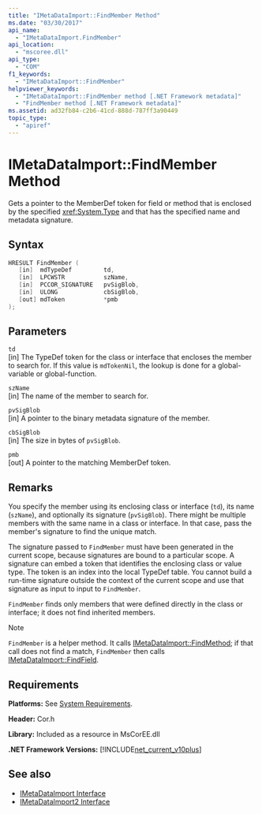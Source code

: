```yaml
---
title: "IMetaDataImport::FindMember Method"
ms.date: "03/30/2017"
api_name: 
  - "IMetaDataImport.FindMember"
api_location: 
  - "mscoree.dll"
api_type: 
  - "COM"
f1_keywords: 
  - "IMetaDataImport::FindMember"
helpviewer_keywords: 
  - "IMetaDataImport::FindMember method [.NET Framework metadata]"
  - "FindMember method [.NET Framework metadata]"
ms.assetid: ad32fb84-c2b6-41cd-888d-787ff3a90449
topic_type: 
  - "apiref"
---
```

# IMetaDataImport::FindMember Method
Gets a pointer to the MemberDef token for field or method that is enclosed by the specified <xref:System.Type> and that has the specified name and metadata signature.  
  
## Syntax  
  
```cpp  
HRESULT FindMember (  
   [in]  mdTypeDef         td,  
   [in]  LPCWSTR           szName,   
   [in]  PCCOR_SIGNATURE   pvSigBlob,   
   [in]  ULONG             cbSigBlob,   
   [out] mdToken           *pmb  
);  
```  
  
## Parameters  
 `td`  
 [in] The TypeDef token for the class or interface that encloses the member to search for. If this value is `mdTokenNil`, the lookup is done for a global-variable or global-function.  
  
 `szName`  
 [in] The name of the member to search for.  
  
 `pvSigBlob`  
 [in] A pointer to the binary metadata signature of the member.  
  
 `cbSigBlob`  
 [in] The size in bytes of `pvSigBlob`.  
  
 `pmb`  
 [out] A pointer to the matching MemberDef token.  
  
## Remarks  
 You specify the member using its enclosing class or interface (`td`), its name (`szName`), and optionally its signature (`pvSigBlob`). There might be multiple members with the same name in a class or interface. In that case, pass the member's signature to find the unique match.  
  
 The signature passed to `FindMember` must have been generated in the current scope, because signatures are bound to a particular scope. A signature can embed a token that identifies the enclosing class or value type. The token is an index into the local TypeDef table. You cannot build a run-time signature outside the context of the current scope and use that signature as input to input to `FindMember`.  
  
 `FindMember` finds only members that were defined directly in the class or interface; it does not find inherited members.  
  
> [!NOTE]
> `FindMember` is a helper method. It calls [IMetaDataImport::FindMethod](../../../../docs/framework/unmanaged-api/metadata/imetadataimport-findmethod-method.md); if that call does not find a match, `FindMember` then calls [IMetaDataImport::FindField](../../../../docs/framework/unmanaged-api/metadata/imetadataimport-findfield-method.md).  
  
## Requirements  
 **Platforms:** See [System Requirements](../../../../docs/framework/get-started/system-requirements.md).  
  
 **Header:** Cor.h  
  
 **Library:** Included as a resource in MsCorEE.dll  
  
 **.NET Framework Versions:** [!INCLUDE[net_current_v10plus](../../../../includes/net-current-v10plus-md.md)]  
  
## See also

- [IMetaDataImport Interface](../../../../docs/framework/unmanaged-api/metadata/imetadataimport-interface.md)
- [IMetaDataImport2 Interface](../../../../docs/framework/unmanaged-api/metadata/imetadataimport2-interface.md)
